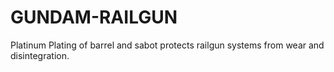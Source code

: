 # GUNDAM-RAILGUN
Platinum Plating of barrel and sabot protects railgun systems from wear and disintegration.
